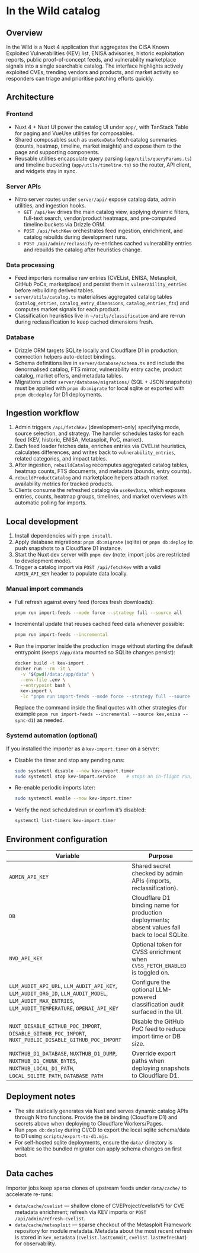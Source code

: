 # In the Wild catalog

## Overview
In the Wild is a Nuxt 4 application that aggregates the CISA Known Exploited Vulnerabilities (KEV) list, ENISA advisories, historic exploitation reports, public proof-of-concept feeds, and vulnerability marketplace signals into a single searchable catalog. The interface highlights actively exploited CVEs, trending vendors and products, and market activity so responders can triage and prioritise patching efforts quickly.

## Architecture
### Frontend
- Nuxt 4 + Nuxt UI power the catalog UI under `app/`, with TanStack Table for paging and VueUse utilities for composables.
- Shared composables such as `useKevData` fetch catalog summaries (counts, heatmap, timeline, market insights) and expose them to the page and supporting components.
- Reusable utilities encapsulate query parsing (`app/utils/queryParams.ts`) and timeline bucketing (`app/utils/timeline.ts`) so the router, API client, and widgets stay in sync.

### Server APIs
- Nitro server routes under `server/api/` expose catalog data, admin utilities, and ingestion hooks.
  - `GET /api/kev` drives the main catalog view, applying dynamic filters, full-text search, vendor/product heatmaps, and pre-computed timeline buckets via Drizzle ORM.
  - `POST /api/fetchKev` orchestrates feed ingestion, enrichment, and catalog rebuilds during development runs.
  - `POST /api/admin/reclassify` re-enriches cached vulnerability entries and rebuilds the catalog after heuristics change.

### Data processing
- Feed importers normalise raw entries (CVEList, ENISA, Metasploit, GitHub PoCs, marketplace) and persist them in `vulnerability_entries` before rebuilding derived tables.
- `server/utils/catalog.ts` materialises aggregated catalog tables (`catalog_entries`, `catalog_entry_dimensions`, `catalog_entries_fts`) and computes market signals for each product.
- Classification heuristics live in `~/utils/classification` and are re-run during reclassification to keep cached dimensions fresh.

### Database
- Drizzle ORM targets SQLite locally and Cloudflare D1 in production; connection helpers auto-detect bindings.
- Schema definitions live in `server/database/schema.ts` and include the denormalised catalog, FTS mirror, vulnerability entry cache, product catalog, market offers, and metadata tables.
- Migrations under `server/database/migrations/` (SQL + JSON snapshots) must be applied with `pnpm db:migrate` for local sqlite or exported with `pnpm db:deploy` for D1 deployments.

## Ingestion workflow
1. Admin triggers `/api/fetchKev` (development-only) specifying mode, source selection, and strategy. The handler schedules tasks for each feed (KEV, historic, ENISA, Metasploit, PoC, market).
2. Each feed loader fetches data, enriches entries via CVEList heuristics, calculates differences, and writes back to `vulnerability_entries`, related categories, and impact tables.
3. After ingestion, `rebuildCatalog` recomputes aggregated catalog tables, heatmap counts, FTS documents, and metadata (bounds, entry counts).
4. `rebuildProductCatalog` and marketplace helpers attach market availability metrics for tracked products.
5. Clients consume the refreshed catalog via `useKevData`, which exposes entries, counts, heatmap groups, timelines, and market overviews with automatic polling for imports.

## Local development
1. Install dependencies with `pnpm install`.
2. Apply database migrations: `pnpm db:migrate` (sqlite) or `pnpm db:deploy` to push snapshots to a Cloudflare D1 instance.
3. Start the Nuxt dev server with `pnpm dev` (note: import jobs are restricted to development mode).
4. Trigger a catalog import via `POST /api/fetchKev` with a valid `ADMIN_API_KEY` header to populate data locally.

### Manual import commands
- Full refresh against every feed (forces fresh downloads):  
  ```bash
  pnpm run import-feeds --mode force --strategy full --source all
  ```
- Incremental update that reuses cached feed data whenever possible:  
  ```bash
  pnpm run import-feeds --incremental
  ```
- Run the importer inside the production image without starting the default entrypoint (keeps `/app/data` mounted so SQLite changes persist):  
  ```bash
  docker build -t kev-import .
  docker run --rm -it \
    -v "$(pwd)/data:/app/data" \
    --env-file .env \
    --entrypoint bash \
    kev-import \
    -lc "pnpm run import-feeds --mode force --strategy full --source all --sync-d1"
  ```
  Replace the command inside the final quotes with other strategies (for example `pnpm run import-feeds --incremental --source kev,enisa --sync-d1`) as needed.

### Systemd automation (optional)
If you installed the importer as a `kev-import.timer` on a server:
- Disable the timer and stop any pending runs:  
  ```bash
  sudo systemctl disable --now kev-import.timer
  sudo systemctl stop kev-import.service    # stops an in-flight run, if any
  ```
- Re-enable periodic imports later:  
  ```bash
  sudo systemctl enable --now kev-import.timer
  ```
- Verify the next scheduled run or confirm it’s disabled:  
  ```bash
  systemctl list-timers kev-import.timer
  ```

## Environment configuration
| Variable | Purpose |
| --- | --- |
| `ADMIN_API_KEY` | Shared secret checked by admin APIs (imports, reclassification). |
| `DB` | Cloudflare D1 binding name for production deployments; absent values fall back to local SQLite. |
| `NVD_API_KEY` | Optional token for CVSS enrichment when `CVSS_FETCH_ENABLED` is toggled on. |
| `LLM_AUDIT_API_URL`, `LLM_AUDIT_API_KEY`, `LLM_AUDIT_ORG_ID`, `LLM_AUDIT_MODEL`, `LLM_AUDIT_MAX_ENTRIES`, `LLM_AUDIT_TEMPERATURE`, `OPENAI_API_KEY` | Configure the optional LLM-powered classification audit surfaced in the UI. |
| `NUXT_DISABLE_GITHUB_POC_IMPORT`, `DISABLE_GITHUB_POC_IMPORT`, `NUXT_PUBLIC_DISABLE_GITHUB_POC_IMPORT` | Disable the GitHub PoC feed to reduce import time or DB size. |
| `NUXTHUB_D1_DATABASE`, `NUXTHUB_D1_DUMP`, `NUXTHUB_D1_CHUNK_BYTES`, `NUXTHUB_LOCAL_D1_PATH`, `LOCAL_SQLITE_PATH`, `DATABASE_PATH` | Override export paths when deploying snapshots to Cloudflare D1. |

## Deployment notes
- The site statically generates via Nuxt and serves dynamic catalog APIs through Nitro functions. Provide the `DB` binding (Cloudflare D1) and secrets above when deploying to Cloudflare Workers/Pages.
- Run `pnpm db:deploy` during CI/CD to export the local sqlite schema/data to D1 using `scripts/export-to-d1.mjs`.
- For self-hosted sqlite deployments, ensure the `data/` directory is writable so the bundled migrator can apply schema changes on first boot.

## Data caches
Importer jobs keep sparse clones of upstream feeds under `data/cache/` to accelerate re-runs:
- `data/cache/cvelist` — shallow clone of CVEProject/cvelistV5 for CVE metadata enrichment; refresh via KEV imports or `POST /api/admin/refresh-cvelist`.
- `data/cache/metasploit` — sparse checkout of the Metasploit Framework repository for module metadata.
Metadata about the most recent refresh is stored in `kev_metadata` (`cvelist.lastCommit`, `cvelist.lastRefreshAt`) for observability.
